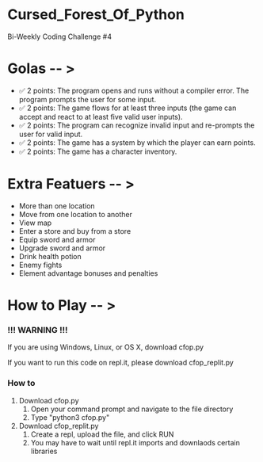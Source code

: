 # Cursed_Forest_Of_Python
Bi-Weekly Coding Challenge #4

# Golas -- >

* ✅ 2 points: The program opens and runs without a compiler error. The program prompts the user for some input. 
* ✅ 2 points: The game flows for at least three inputs (the game can accept and react to at least five valid user inputs). 
* ✅ 2 points: The program can recognize invalid input and re-prompts the user for valid input.
* ✅ 2 points: The game has a system by which the player can earn points.
* ✅ 2 points: The game has a character inventory. 

# Extra Featuers -- >

* More than one location
* Move from one location to another
* View map
* Enter a store and buy from a store
* Equip sword and armor
* Upgrade sword and armor
* Drink health potion
* Enemy fights
* Element advantage bonuses and penalties

# How to Play -- >

### !!! WARNING !!!
If you are using Windows, Linux, or OS X, download cfop.py

If you want to run this code on repl.it, please download cfop_replit.py

### How to
1. Download cfop.py
    1. Open your command prompt and navigate to the file directory
    2. Type "python3 cfop.py"
2. Download cfop_replit.py
    1. Create a repl, upload the file, and click RUN
    2. You may have to wait until repl.it imports and downlaods certain libraries
